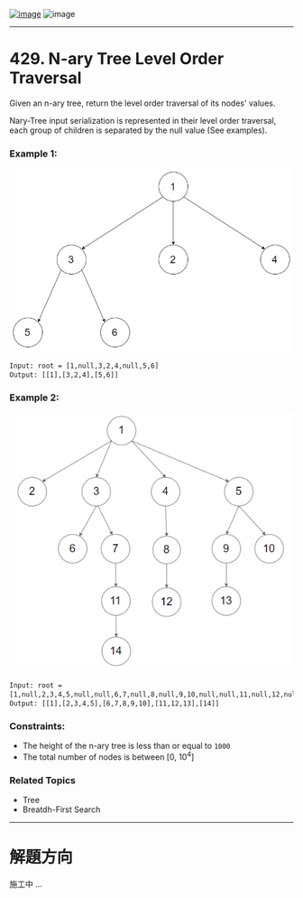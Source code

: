 [![image](https://img.shields.io/badge/Leetcode-Link-blue?logo=leetcode)](https://leetcode.com/problems/n-ary-tree-level-order-traversal/)
![image](https://img.shields.io/badge/Difficulty-Medium-yellow)

---

# 429. N-ary Tree Level Order Traversal

Given an n-ary tree, return the level order traversal of its nodes' values.

Nary-Tree input serialization is represented in their level order traversal, each group of children is separated by the null value (See examples).

### Example 1:

![image](./image/narytreeexample.png)

```
Input: root = [1,null,3,2,4,null,5,6]
Output: [[1],[3,2,4],[5,6]]
```

### Example 2:

![image](./image/sample_4_964.png)

```
Input: root = [1,null,2,3,4,5,null,null,6,7,null,8,null,9,10,null,null,11,null,12,null,13,null,null,14]
Output: [[1],[2,3,4,5],[6,7,8,9,10],[11,12,13],[14]]
```

### Constraints:

- The height of the n-ary tree is less than or equal to `1000`
- The total number of nodes is between [0, $10^4$]

### Related Topics

- Tree
- Breatdh-First Search
  
---

# 解題方向

施工中 ...

